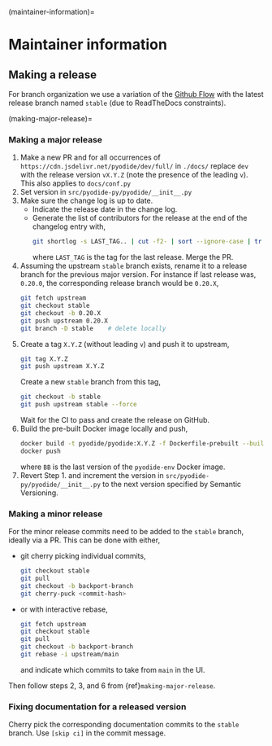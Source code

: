 (maintainer-information)=
# Maintainer information

## Making a release

For branch organization we use a variation of the [Github
Flow](https://guides.github.com/introduction/flow/) with
the latest release branch named `stable` (due to ReadTheDocs constraints).

(making-major-release)=
### Making a major release

1. Make a new PR and for all occurrences of
   `https://cdn.jsdelivr.net/pyodide/dev/full/` in `./docs/` replace `dev` with
   the release version `vX.Y.Z` (note the presence of the leading `v`). This
   also applies to `docs/conf.py`
2. Set version in `src/pyodide-py/pyodide/__init__.py`
3. Make sure the change log is up to date.
    - Indicate the release date in the change log.
    - Generate the list of contributors for the release at the end of the
      changelog entry with,
      ```bash
      git shortlog -s LAST_TAG.. | cut -f2- | sort --ignore-case | tr '\n' ';' | sed 's/;/, /g;s/, $//' | fold -s
      ```
      where `LAST_TAG` is the tag for the last release.
   Merge the PR.
4. Assuming the upstream `stable` branch exists, rename it to a release branch
   for the previous major version. For instance if last release was, `0.20.0`,
   the corresponding release branch would be `0.20.X`,
   ```bash
   git fetch upstream
   git checkout stable
   git checkout -b 0.20.X
   git push upstream 0.20.X
   git branch -D stable    # delete locally
   ```
5. Create a tag `X.Y.Z` (without leading `v`) and push
   it to upstream,
   ```bash
   git tag X.Y.Z
   git push upstream X.Y.Z
   ```
   Create a new `stable` branch from this tag,
   ```bash
   git checkout -b stable
   git push upstream stable --force
   ```
   Wait for the CI to pass and create the release on GitHub.
6. Build the pre-built Docker image locally and push,
   ```bash
   docker build -t pyodide/pyodide:X.Y.Z -f Dockerfile-prebuilt --build-arg VERSION=BB .
   docker push
   ```
   where `BB` is the last version of the `pyodide-env` Docker image.
7. Revert Step 1. and increment the version in
   `src/pyodide-py/pyodide/__init__.py` to the next version specified by
   Semantic Versioning.

### Making a minor release

For the minor release commits need to be added to the `stable` branch, ideally via a PR.
This can be done with either,
 - git cherry picking individual commits,
   ```bash
   git checkout stable
   git pull
   git checkout -b backport-branch
   git cherry-puck <commit-hash>
   ```
 - or with interactive rebase,
   ```bash
   git fetch upstream
   git checkout stable
   git pull
   git checkout -b backport-branch
   git rebase -i upstream/main
   ```
   and indicate which commits to take from `main` in the UI.


Then follow steps 2, 3, and 6 from {ref}`making-major-release`.

### Fixing documentation for a released version

Cherry pick the corresponding documentation commits to the `stable` branch. Use
`[skip ci]` in the commit message.
